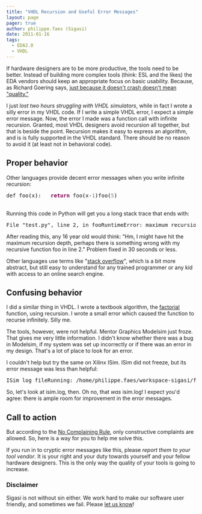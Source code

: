 ```yaml
---
title: "VHDL Recursion and Useful Error Messages"
layout: page 
pager: true
author: philippe.faes (Sigasi)
date: 2011-01-16
tags: 
  - EDA2.0
  - VHDL
---
```

<div class="content">
<p>If hardware designers are to be more productive, the tools need to be better. Instead of building more complex tools (think: ESL and the likes) the EDA vendors should keep an appropriate focus on basic usability. Because, as Richard Goering says, <a href="http://www.cadence.com/Community/blogs/ii/archive/2010/05/24/what-is-eda-software-quality.aspx" class="elf-external elf-icon">just because it doesn't crash doesn't mean "quality."</a></p><p>I just <em>lost two hours struggling with VHDL simulators</em>, while in fact I wrote a silly error in my VHDL code. If I write a simple VHDL error, I expect a simple error message. Now, the error I made was a function call with infinite recursion. Granted, most VHDL designers avoid recursion all together, but that is beside the point. Recursion makes it easy to express an algorithm, and is is fully supported in the VHDL standard. There should be no reason to avoid it (at least not in behavioral code).</p><h2>Proper behavior</h2><p>Other languages provide decent error messages when you write infinite recursion:<br/><div class="geshifilter"><pre class="vhdl geshifilter-vhdl" style="font-family:monospace;">def foo<span style="color: #000000;">(</span>x<span style="color: #000000;">)</span><span style="color: #000066;">:</span>   <span style="color: #7f0055; font-weight: bold;">return</span> foo<span style="color: #000000;">(</span>x-<span style="color: #7d7d7d;">1</span><span style="color: #000000;">)</span>foo<span style="color: #000000;">(</span><span style="color: #7d7d7d;">5</span><span style="color: #000000;">)</span></pre></div><br/>Running this code in Python will get you a long stack trace that ends with:</p><p><div class="geshifilter"><pre class="text geshifilter-text" style="font-family:monospace;">File "test.py", line 2, in fooRuntimeError: maximum recursion depth exceeded</pre></div></p><p>After reading this, any 16 year old would think: "Hm, I might have hit the maximum recursion depth, perhaps there is something wrong with my recursive function foo in line 2." Problem fixed in 30 seconds or less.</p><p>Other languages use terms like "<a href="http://en.wikipedia.org/wiki/Stack_overflow" class="elf-external elf-icon">stack overflow</a>", which is a bit more abstract, but still easy to understand for any trained programmer or any kid with access to an online search engine.</p><h2>Confusing behavior</h2><p>I did a similar thing in VHDL. I wrote a textbook algorithm, the <a href="http://en.wikipedia.org/wiki/Factorial" class="elf-external elf-icon">factorial</a> function, using recursion. I wrote a small error which caused the function to recurse infinitely. Silly me.</p><p>The tools, however, were not helpful. Mentor Graphics Modelsim just froze. That gives me very little information. I didn't know whether there was a bug in Modelsim, if my system was set up incorrectly or if there was an error in my design. That's a lot of place to look for an error.</p><p>I couldn't help but try the same on Xilinx ISim. ISim did not freeze, but its error message was less than helpful:<br/><div class="geshifilter"><pre class="text geshifilter-text" style="font-family:monospace;">ISim log fileRunning: /home/philippe.faes/workspace-sigasi/factorial/factorial -gui -tclbatch isim.cmd INFO: There is another simulation running in the same directory. Using database file name isim1.wdb.ISim M.70d (signature 0x61e1bd6e)WARNING: A WEBPACK license was found.WARNING: Please use Xilinx License Configuration Manager to check out a full ISim license.WARNING: ISim will run in Lite mode. Please refer to the ISim documentation for more information on the differences between the Lite and the Full version.This is a Lite version of ISim.Time resolution is 1 ps# wave add fac_tb# run allSimulator is doing circuit initialization process.Finished circuit initialization process.The simulator has terminated in an unexpected manner.  Please review the ISim log (isim.log) for details.</pre></div></p><p>So, let's look at isim.log, then. Oh no, that <em>was</em> isim.log! I expect you'd agree: there is ample room for improvement in the error messages.</p><h2><a name="action" id="action"/>Call to action</h2><p>But according to the <a href="http://www.jongordon.com/thenocomplainingrule.html" class="elf-external elf-icon">No Complaining Rule</a>, only constructive complaints are allowed. So, here is a way for you to help me solve this.</p><p>If you run in to cryptic error messages like this, please <em>report them to your tool vendor</em>. It is your right and your duty towards yourself and your fellow hardware designers. This is the only way the quality of your tools is going to increase. </p><h3>Disclaimer</h3><p> Sigasi is not without sin either. We work hard to make our software user friendly, and sometimes we fail. Please <a href="/forums/discussion-forum">let us know</a>!</p>  </div>


